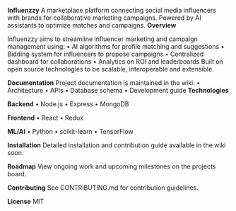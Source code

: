 **Influenzzy**
A marketplace platform connecting social media influencers with brands for collaborative marketing campaigns. Powered by AI assistants to optimize matches and campaigns.
**Overview**

Influenzzy aims to streamline influencer marketing and campaign management using:
•	AI algorithms for profile matching and suggestions
•	Bidding system for influencers to propose campaigns
•	Centralized dashboard for collaborations
•	Analytics on ROI and leaderboards
Built on open source technologies to be scalable, interoperable and extensible.

**Documentation**
Project documentation is maintained in the wiki:
•	Architecture
•	APIs
•	Database schema
•	Development guide
**Technologies**

**Backend**
•	Node.js
•	Express
•	MongoDB

**Frontend**
•	React
•	Redux

**ML/AI**
•	Python
•	scikit-learn
•	TensorFlow

**Installation**
Detailed installation and contribution guide available in the wiki soon.

**Roadmap**
View ongoing work and upcoming milestones on the projects board.

**Contributing**
See CONTRIBUTING.md for contribution guidelines.

**License**
MIT
